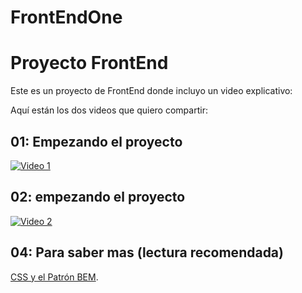 # FrontEndOne

# Proyecto FrontEnd

Este es un proyecto de FrontEnd donde incluyo un video explicativo:


Aquí están los dos videos que quiero compartir:

## 01: Empezando el proyecto
[![Video 1](https://img.youtube.com/vi/8YcTACliQn4/0.jpg)](https://www.youtube.com/watch?v=8YcTACliQn4)

## 02: empezando el proyecto
[![Video 2](https://img.youtube.com/vi/7o9b3gkCA0E/0.jpg)](https://www.youtube.com/watch?v=7o9b3gkCA0E)

## 04: Para saber mas (lectura recomendada)

[CSS y el Patrón BEM](./markdowns/CSS-y-PatronBEM.md).

